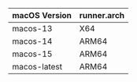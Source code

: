 | macOS Version | runner.arch |
|--------------|-------------|
| macos-13 | X64 |
| macos-14 | ARM64 |
| macos-15 | ARM64 |
| macos-latest | ARM64 |
